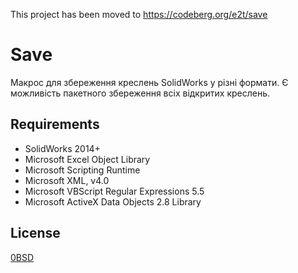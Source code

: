 This project has been moved to https://codeberg.org/e2t/save
 
 # Save
Макрос для збереження креслень SolidWorks у різні формати. Є можливість пакетного збереження всіх відкритих креслень.

## Requirements

- SolidWorks 2014+
- Microsoft Excel Object Library
- Microsoft Scripting Runtime
- Microsoft XML, v4.0
- Microsoft VBScript Regular Expressions 5.5
- Microsoft ActiveX Data Objects 2.8 Library

## License

[0BSD](https://opensource.org/licenses/0BSD)
